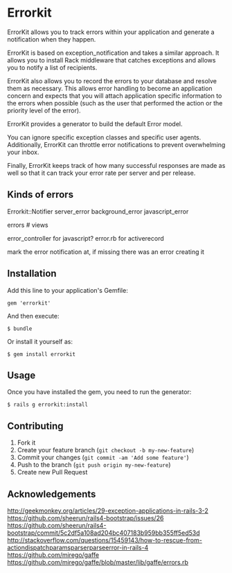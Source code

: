 # Errorkit

ErrorKit allows you to track errors within your application and generate a
notification when they happen.

ErrorKit is based on exception_notification and takes a similar approach. It allows
you to install Rack middleware that catches exceptions and allows you to notify a
list of recipients.

ErrorKit also allows you to record the errors to your database and resolve them
as necessary. This allows error handling to become an application concern and expects
that you will attach application specific information to the errors when possible
(such as the user that performed the action or the priority level of the error).

ErrorKit provides a generator to build the default Error model.

You can ignore specific exception classes and specific user agents. Additionally,
ErrorKit can throttle error notifications to prevent overwhelming your inbox.

Finally, ErrorKit keeps track of how many successful responses are made as well
so that it can track your error rate per server and per release.

## Kinds of errors
Errorkit::Notifier
  server_error
  background_error
  javascript_error

errors # views

error_controller for javascript?
error.rb for activerecord

mark the error notification at, if missing there was an error creating it


## Installation

Add this line to your application's Gemfile:

    gem 'errorkit'

And then execute:

    $ bundle

Or install it yourself as:

    $ gem install errorkit

## Usage

Once you have installed the gem, you need to run the generator:

    $ rails g errorkit:install

## Contributing

1. Fork it
2. Create your feature branch (`git checkout -b my-new-feature`)
3. Commit your changes (`git commit -am 'Add some feature'`)
4. Push to the branch (`git push origin my-new-feature`)
5. Create new Pull Request

## Acknowledgements

http://geekmonkey.org/articles/29-exception-applications-in-rails-3-2
https://github.com/sheerun/rails4-bootstrap/issues/26
https://github.com/sheerun/rails4-bootstrap/commit/5c2df5a108ad204bc407183b959bb355ff5ed53d
http://stackoverflow.com/questions/15459143/how-to-rescue-from-actiondispatchparamsparserparseerror-in-rails-4
https://github.com/mirego/gaffe
https://github.com/mirego/gaffe/blob/master/lib/gaffe/errors.rb
